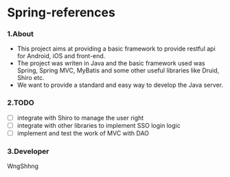 # Spring-references

### 1.About

- This project aims at providing a basic framework to provide restful api for Android, iOS and front-end. 
- The project was writen in Java and the basic framework used was Spring, Spring MVC, MyBatis and some other useful libraries like Druid, Shiro etc.
- We want to provide a standard and easy way to develop the Java server.

### 2.TODO

- [ ] integrate with Shiro to manage the user right
- [ ] integrate with other libraries to implement SSO login logic
- [ ] implement and test the work of MVC with DAO

### 3.Developer

WngShhng
